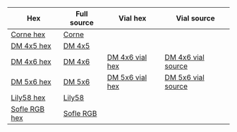 | Hex           | Full source | Vial hex | Vial source |
| --------------| ----------- | ----------- | ----------- |
| [Corne hex](https://github.com/ergohaven/keymap_hub/tree/main/corne)| [Corne](https://github.com/ergohaven/qmk_firmware/tree/master/keyboards/crkbd/keymaps/eh) | 
| [DM 4x5 hex](https://github.com/ergohaven/keymap_hub/tree/main/dm-4x5)  | [DM 4x5](https://github.com/ergohaven/qmk_firmware/tree/master/keyboards/handwired/dactyl_manuform/4x5/keymaps/eh) |   
| [DM 4x6 hex](https://github.com/ergohaven/keymap_hub/tree/main/dm-4x6)| [DM 4x6](https://github.com/ergohaven/qmk_firmware/tree/master/keyboards/handwired/dactyl_manuform/4x6/keymaps/eh) | [DM 4x6 vial hex](https://github.com/ergohaven/keymap_hub/tree/main/dm-4x6/4x6-vial)| [DM 4x6 vial source](https://github.com/ergohaven/vial-qmk/tree/master/keyboards/handwired/dactyl_manuform/4x6/keymaps/eh) |
| [DM 5x6 hex](https://github.com/ergohaven/keymap_hub/tree/main/dm-5x6)| [DM 5x6](https://github.com/ergohaven/qmk_firmware/tree/master/keyboards/handwired/dactyl_manuform/5x6/keymaps/eh) | [DM 5x6 vial hex ](https://github.com/ergohaven/keymap_hub/tree/main/dm-5x6/5x6-vial)|[DM 5x6 vial source](https://github.com/ergohaven/vial-qmk/tree/master/keyboards/handwired/dactyl_manuform/5x6/keymaps/eh) |
| [Lily58 hex](https://github.com/ergohaven/keymap_hub/tree/main/lily58)| [Lily58](https://github.com/ergohaven/qmk_firmware/tree/master/keyboards/lily58/keymaps/eh) |
| [Sofle RGB hex](https://github.com/ergohaven/keymap_hub/tree/main/sofle)| [Sofle RGB](https://github.com/ergohaven/qmk_firmware/tree/master/keyboards/sofle/keymaps/ehrgb) |
